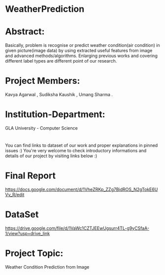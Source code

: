 # WeatherPrediction

# Abstract:
Basically, problem is recognise or predict weather condition(air condition) in given picture(image data) by using extracted useful features from image and advanced methods/algorithms. Enlarging previous works and covering different label types are different point of our research.

# Project Members:
 Kavya Agarwal ,
 Sudiksha Kaushik ,
 Umang Sharma .
 # Institution-Department: 
 GLA University - Computer Science
 # 
 You can find links to dataset of our work and proper explanations in pinned issues :) You're very welcome to check introductory informations and details of our project by visiting links below :)
 # 
# Final Report
  https://docs.google.com/document/d/1VheZRKp_ZZg7BidROS_N2gTokE6UVv_R/edit
# DataSet 
 https://drive.google.com/file/d/1VaWc1CZTJEEwUgsurr4TL-g9yCSfaA-1/view?usp=drive_link
# Project Topic:
Weather Condition Prediction from Image

 

